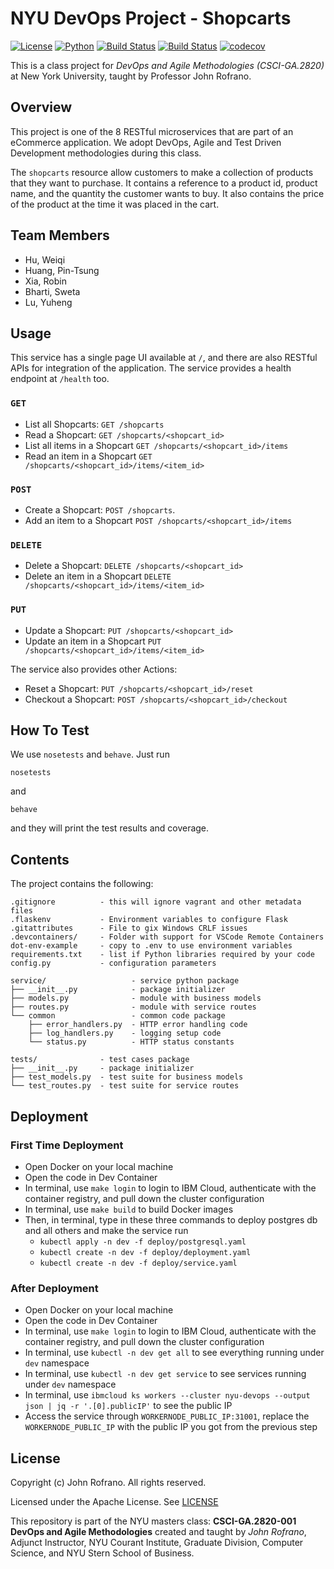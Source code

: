 # NYU DevOps Project - Shopcarts

[![License](https://img.shields.io/badge/License-Apache_2.0-blue.svg)](https://opensource.org/licenses/Apache-2.0)
[![Python](https://img.shields.io/badge/Language-Python-blue.svg)](https://python.org/)
[![Build Status](https://github.com/CSCI-GA-2820-FA22-001/shopcarts/actions/workflows/tdd.yml/badge.svg)](https://github.com/CSCI-GA-2820-FA22-001/shopcarts/actions)
[![Build Status](https://github.com/CSCI-GA-2820-FA22-001/shopcarts/actions/workflows/bdd.yml/badge.svg)](https://github.com/CSCI-GA-2820-FA22-001/shopcarts/actions)
[![codecov](https://codecov.io/gh/CSCI-GA-2820-FA22-001/shopcarts/branch/master/graph/badge.svg?token=Y9PG0LUC7V)](https://codecov.io/gh/CSCI-GA-2820-FA22-001/shopcarts)

This is a class project for *DevOps and Agile Methodologies (CSCI-GA.2820)* at
New York University, taught by Professor John Rofrano.

## Overview

This project is one of the 8 RESTful microservices that are part of an eCommerce
application. We adopt DevOps, Agile and Test Driven Development methodologies during this class.

The `shopcarts` resource allow customers to make a collection of products that they want to purchase. It contains a reference to a product id, product name, and the quantity the customer wants to buy. It also contains the price of the product at the time it was placed in the cart.

## Team Members

- Hu, Weiqi
- Huang, Pin-Tsung
- Xia, Robin
- Bharti, Sweta
- Lu, Yuheng

## Usage
This service has a single page UI available at `/`, and there are also RESTful
APIs for integration of the application. The service provides a health endpoint
at `/health` too.

### `GET`
- List all Shopcarts: `GET /shopcarts`
- Read a Shopcart: `GET /shopcarts/<shopcart_id>`
- List all items in a Shopcart `GET /shopcarts/<shopcart_id>/items`
- Read an item in a Shopcart `GET /shopcarts/<shopcart_id>/items/<item_id>`

### `POST`
- Create a Shopcart: `POST /shopcarts`.
- Add an item to a Shopcart `POST /shopcarts/<shopcart_id>/items`

### `DELETE`
- Delete a Shopcart: `DELETE /shopcarts/<shopcart_id>`
- Delete an item in a Shopcart `DELETE /shopcarts/<shopcart_id>/items/<item_id>`

### `PUT`
- Update a Shopcart: `PUT /shopcarts/<shopcart_id>`
- Update an item in a Shopcart `PUT /shopcarts/<shopcart_id>/items/<item_id>`

The service also provides other Actions:
- Reset a Shopcart: `PUT /shopcarts/<shopcart_id>/reset`
- Checkout a Shopcart: `POST /shopcarts/<shopcart_id>/checkout`


## How To Test
We use `nosetests` and `behave`. Just run
```
nosetests
```
and
```
behave
```
and they will print the test results and coverage.


## Contents

The project contains the following:

```text
.gitignore          - this will ignore vagrant and other metadata files
.flaskenv           - Environment variables to configure Flask
.gitattributes      - File to gix Windows CRLF issues
.devcontainers/     - Folder with support for VSCode Remote Containers
dot-env-example     - copy to .env to use environment variables
requirements.txt    - list if Python libraries required by your code
config.py           - configuration parameters

service/                   - service python package
├── __init__.py            - package initializer
├── models.py              - module with business models
├── routes.py              - module with service routes
└── common                 - common code package
    ├── error_handlers.py  - HTTP error handling code
    ├── log_handlers.py    - logging setup code
    └── status.py          - HTTP status constants

tests/              - test cases package
├── __init__.py     - package initializer
├── test_models.py  - test suite for business models
└── test_routes.py  - test suite for service routes
```

## Deployment

### First Time Deployment
* Open Docker on your local machine
* Open the code in Dev Container
* In terminal, use `make login` to login to IBM Cloud, authenticate with the container registry, and pull down the cluster configuration
* In terminal, use `make build` to build Docker images
* Then, in terminal, type in these three commands to deploy postgres db and all others and make the service run
  * `kubectl apply -n dev -f deploy/postgresql.yaml`
  * `kubectl create -n dev -f deploy/deployment.yaml`
  * `kubectl create -n dev -f deploy/service.yaml`

### After Deployment
* Open Docker on your local machine
* Open the code in Dev Container
* In terminal, use `make login` to login to IBM Cloud, authenticate with the container registry, and pull down the cluster configuration
* In terminal, use `kubectl -n dev get all` to see everything running under `dev` namespace
* In terminal, use `kubectl -n dev get service` to see services running under `dev` namespace
* In terminal, use `ibmcloud ks workers --cluster nyu-devops --output json | jq -r '.[0].publicIP'` to see the public IP
* Access the service through `WORKERNODE_PUBLIC_IP:31001`, replace the `WORKERNODE_PUBLIC_IP` with the public IP you got from the previous step

## License

Copyright (c) John Rofrano. All rights reserved.

Licensed under the Apache License. See [LICENSE](LICENSE)

This repository is part of the NYU masters class: **CSCI-GA.2820-001 DevOps and Agile Methodologies** created and taught by *John Rofrano*, Adjunct Instructor, NYU Courant Institute, Graduate Division, Computer Science, and NYU Stern School of Business.
